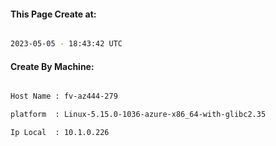 
   
#### This Page Create at:

```bash

2023-05-05 - 18:43:42 UTC

```

#### Create By Machine:

```bash

Host Name : fv-az444-279

platform  : Linux-5.15.0-1036-azure-x86_64-with-glibc2.35

Ip Local  : 10.1.0.226

```

